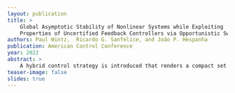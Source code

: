 ```yaml
---
layout: publication
title: > 
    Global Asymptotic Stability of Nonlinear Systems while Exploiting
    Properties of Uncertified Feedback Controllers via Opportunistic Switching
authors: Paul Wintz,  Ricardo G. Sanfelice, and João P. Hespanha
publication: American Control Conference
year: 2022
abstract: >
    A hybrid control strategy is introduced that renders a compact set uniformly globally asymptotically stable for a continuous-time plant by switching between a Lyapunovcertified feedback controller and an uncertified controller. This control strategy allows for the opportunistic use of a controller that has desirable performance but lacks a Lyapunov certificate. A pair of tunable threshold functions determine conditions for switching between the controllers. To establish global uniform asymptotic stability, a nonsmooth Lyapunov function is constructed for the closed-loop hybrid system using an auxiliary memory variable and the Lyapunov certificate associated with the certified controller. Examples illustrate improvements to control effort and rate of convergence resulting from the proposed hybrid control strategy when applied to state-feedback and model-predictive control.
teaser-image: false
slides: true
---
```



